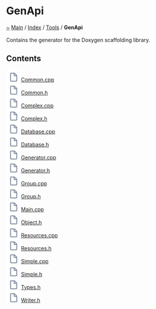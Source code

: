 <!DOCTYPE html>
<html>
<head>
</head>
<body>
<a id="genapi"></a>
<h1>GenApi</h1>
<a id="dir_f29546df2d60a62028851d3354c1d20f"></a>
<a id="genapi"></a>
<a href="https://github.com/CharlesCarley/MdDox">~</a>
<a href="indexpage.md#main">Main</a>
<span class="inline-text">/</span>
<a href="index.md#index">Index</a>
<span class="inline-text">/</span>
<a href="dir_7e461070e7b716e896e0d97cd6a82321.md#tools">Tools</a>
<span class="inline-text">/</span>
<span class="bold-text"><b>GenApi</b></span>
<br/>
<br/>
<span class="inline-text">Contains the generator for the Doxygen scaffolding library. </span>
<a id="contents"></a>
<h2>Contents</h2>
<span class="icon-list-item"><a href="https://github.com/CharlesCarley/MdDox/blob/master/Tools/GenApi//Common.cpp#L1" class="icon-list-item"><img src="../images/file24px.svg" class="icon-list-item"/><span class="icon-list-item">Common.cpp</span>
</a>
</span>
<br/>
<span class="icon-list-item"><a href="https://github.com/CharlesCarley/MdDox/blob/master/Tools/GenApi//Common.h#L1" class="icon-list-item"><img src="../images/file24px.svg" class="icon-list-item"/><span class="icon-list-item">Common.h</span>
</a>
</span>
<br/>
<span class="icon-list-item"><a href="https://github.com/CharlesCarley/MdDox/blob/master/Tools/GenApi//Complex.cpp#L1" class="icon-list-item"><img src="../images/file24px.svg" class="icon-list-item"/><span class="icon-list-item">Complex.cpp</span>
</a>
</span>
<br/>
<span class="icon-list-item"><a href="https://github.com/CharlesCarley/MdDox/blob/master/Tools/GenApi//Complex.h#L1" class="icon-list-item"><img src="../images/file24px.svg" class="icon-list-item"/><span class="icon-list-item">Complex.h</span>
</a>
</span>
<br/>
<span class="icon-list-item"><a href="https://github.com/CharlesCarley/MdDox/blob/master/Tools/GenApi//Database.cpp#L1" class="icon-list-item"><img src="../images/file24px.svg" class="icon-list-item"/><span class="icon-list-item">Database.cpp</span>
</a>
</span>
<br/>
<span class="icon-list-item"><a href="https://github.com/CharlesCarley/MdDox/blob/master/Tools/GenApi//Database.h#L1" class="icon-list-item"><img src="../images/file24px.svg" class="icon-list-item"/><span class="icon-list-item">Database.h</span>
</a>
</span>
<br/>
<span class="icon-list-item"><a href="https://github.com/CharlesCarley/MdDox/blob/master/Tools/GenApi//Generator.cpp#L1" class="icon-list-item"><img src="../images/file24px.svg" class="icon-list-item"/><span class="icon-list-item">Generator.cpp</span>
</a>
</span>
<br/>
<span class="icon-list-item"><a href="https://github.com/CharlesCarley/MdDox/blob/master/Tools/GenApi//Generator.h#L1" class="icon-list-item"><img src="../images/file24px.svg" class="icon-list-item"/><span class="icon-list-item">Generator.h</span>
</a>
</span>
<br/>
<span class="icon-list-item"><a href="https://github.com/CharlesCarley/MdDox/blob/master/Tools/GenApi//Group.cpp#L1" class="icon-list-item"><img src="../images/file24px.svg" class="icon-list-item"/><span class="icon-list-item">Group.cpp</span>
</a>
</span>
<br/>
<span class="icon-list-item"><a href="https://github.com/CharlesCarley/MdDox/blob/master/Tools/GenApi//Group.h#L1" class="icon-list-item"><img src="../images/file24px.svg" class="icon-list-item"/><span class="icon-list-item">Group.h</span>
</a>
</span>
<br/>
<span class="icon-list-item"><a href="https://github.com/CharlesCarley/MdDox/blob/master/Tools/GenApi//Main.cpp#L1" class="icon-list-item"><img src="../images/file24px.svg" class="icon-list-item"/><span class="icon-list-item">Main.cpp</span>
</a>
</span>
<br/>
<span class="icon-list-item"><a href="https://github.com/CharlesCarley/MdDox/blob/master/Tools/GenApi//Object.h#L1" class="icon-list-item"><img src="../images/file24px.svg" class="icon-list-item"/><span class="icon-list-item">Object.h</span>
</a>
</span>
<br/>
<span class="icon-list-item"><a href="https://github.com/CharlesCarley/MdDox/blob/master/Tools/GenApi//Resources.cpp#L1" class="icon-list-item"><img src="../images/file24px.svg" class="icon-list-item"/><span class="icon-list-item">Resources.cpp</span>
</a>
</span>
<br/>
<span class="icon-list-item"><a href="https://github.com/CharlesCarley/MdDox/blob/master/Tools/GenApi//Resources.h#L1" class="icon-list-item"><img src="../images/file24px.svg" class="icon-list-item"/><span class="icon-list-item">Resources.h</span>
</a>
</span>
<br/>
<span class="icon-list-item"><a href="https://github.com/CharlesCarley/MdDox/blob/master/Tools/GenApi//Simple.cpp#L1" class="icon-list-item"><img src="../images/file24px.svg" class="icon-list-item"/><span class="icon-list-item">Simple.cpp</span>
</a>
</span>
<br/>
<span class="icon-list-item"><a href="https://github.com/CharlesCarley/MdDox/blob/master/Tools/GenApi//Simple.h#L1" class="icon-list-item"><img src="../images/file24px.svg" class="icon-list-item"/><span class="icon-list-item">Simple.h</span>
</a>
</span>
<br/>
<span class="icon-list-item"><a href="https://github.com/CharlesCarley/MdDox/blob/master/Tools/GenApi//Types.h#L1" class="icon-list-item"><img src="../images/file24px.svg" class="icon-list-item"/><span class="icon-list-item">Types.h</span>
</a>
</span>
<br/>
<span class="icon-list-item"><a href="https://github.com/CharlesCarley/MdDox/blob/master/Tools/GenApi//Writer.h#L1" class="icon-list-item"><img src="../images/file24px.svg" class="icon-list-item"/><span class="icon-list-item">Writer.h</span>
</a>
</span>
<br/>
</div>
</div>
</body>
</html>
